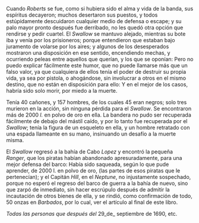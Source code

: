 Cuando _Roberts_ se fue, como si hubiera sido el alma y vida de la banda, sus espíritus decayeron; muchos desertaron sus puestos, y todos estúpidamente descuidaron cualquier medio de defensa o escape; y su palo mayor pronto después fue derribado, no les quedó otra opción que rendirse y pedir cuartel. El _Swallow_ se mantuvo alejado, mientras su bote iba y venía por los prisioneros; porque entendieron que estaban bajo juramento de volarse por los aires; y algunos de los desesperados mostraron una disposición en ese sentido, encendiendo mechas, y ocurriendo peleas entre aquellos que querían, y los que se oponían: Pero no puedo explicar fácilmente este humor, que no puede llamarse más que un falso valor, ya que cualquiera de ellos tenía el poder de destruir su propia vida, ya sea por pistola, o ahogándose, sin involucrar a otros en el mismo destino, que no están en disposición para ello: Y en el mejor de los casos, habría sido solo morir, por miedo a la muerte.

Tenía 40 cañones, y 157 hombres, de los cuales 45 eran negros; solo tres murieron en la acción, sin ninguna pérdida para el _Swallow_. Se encontraron más de 2000 _l._ en polvo de oro en ella. La bandera no pudo ser recuperada fácilmente de debajo del mástil caído, y por lo tanto fue recuperada por el _Swallow_; tenía la figura de un esqueleto en ella, y un hombre retratado con una espada llameante en su mano, insinuando un desafío a la muerte misma.

El _Swallow_ regresó a la bahía de Cabo _Lopez_ y encontró la pequeña _Ranger_, que los piratas habían abandonado apresuradamente, para una mejor defensa del barco: Había sido saqueada, según lo que pude aprender, de 2000 l. en polvo de oro, (las partes de esos piratas que le pertenecían); y el Capitán _Hill_, en el _Neptune_, no injustamente sospechado, porque no esperó el regreso del barco de guerra a la bahía de nuevo, sino que zarpó de inmediato, sin hacer escrúpulo después de admitir la incautación de otros bienes de ella, y se rindió, como confirmación de todo, 50 onzas en _Barbados_, por lo cual, ver el artículo al final de este libro.

_Todas las personas que después del_ 29_de_ septiembre de 1690, etc.